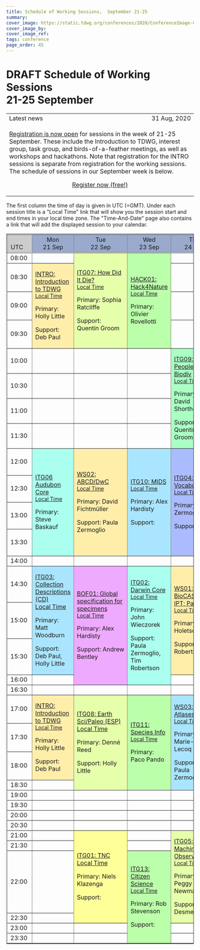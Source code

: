 ```yaml
---
title: Schedule of Working Sessions,  September 21-25
summary: 
cover_image: https://static.tdwg.org/conferences/2020/ConferenceImage-CR.jpg
cover_image_by: 
cover_image_ref: 
tags: conference
page_order: 45
---
```


# DRAFT Schedule of Working Sessions<br />21-25 September

<table>
<tr> 
	<td>Latest news</td>
	<td style="text-align: right;">31 Aug, 2020 </td>
</tr>
<tr> 
	<td colspan=2><p><a href="https://tdwg.eventbrite.com" target="_blank">Registration is now open</a> for sessions in the week of 21-25 September. These include the Introduction to TDWG, interest group, task group, and birds-of-a-feather meetings, as well as workshops and hackathons.  Note that registration for the INTRO sessions is separate from registration for the working sessions.  The schedule of sessions in our September week is below.</p>
	<p style="text-align: center"><a href="https://tdwg.eventbrite.com" target="_blank"" class="btn btn-secondary">Register now (free!)</a></p>
	</td>
</tr>
</table>


The first column the time of day is given in UTC (=GMT). Under each session title is a "Local Time" link that will show you the session start and end times in your local time zone.  The "Time-And-Date" page also contains a link that will add the displayed session to your calendar.

<table border="1">
<thead>
<tr style="border-style: double;">
<td style="background-color: #cccccc; vertical-align: bottom;">UTC</td>
<td style="background-color: #99aacc; text-align: center;">Mon <br /> 21 Sep</td>
<td style="background-color: #99aacc; text-align: center;">Tue <br /> 22 Sep</td>
<td style="background-color: #99aacc; text-align: center;">Wed <br /> 23 Sep</td>
<td style="background-color: #99aacc; text-align: center;">Thu <br /> 24 Sep</td>
<td style="background-color: #99aacc; text-align: center;">Fri <br /> 25 Sep</td>
</tr>
</thead>
<tbody>
<tr>
<td>08:00</td>
<td> </td>
<td style="background-color: #e6ffaa;" rowspan="4">
<p><a href="../working-sessions/#itg07:%20how%20did%20it%20die?">ITG07: How Did It Die?</a>
	<br /><span style="font-size:14px"><a href="https://www.timeanddate.com/worldclock/fixedtime.html?msg=TDWG+2020+-+ITG07%3a%20How+did+it+die?&iso=20200922T0800&p1=1440&ah=2&am=" target="_blank">Local Time</a></span></p>
<p>Primary: Sophia Ratcliffe</p>
<p>Support: Quentin Groom</p>
</td>
<td style="background-color: #bbffaa;" rowspan="4">
<p><a href="../working-sessions/#hack01:%20hack4nature">HACK01: Hack4Nature</a>
	<br /><span style="font-size:14px"><a href="https://www.timeanddate.com/worldclock/fixedtime.html?msg=TDWG+2020+-+HACK01%3a%20Hack4Nature&iso=20200923T0800&p1=1440&ah=2&am=" target="_blank">Local Time</a></span>
</p>
<p>Primary: Olivier Rovellotti</p>
</td>
<td> </td>
<td> </td>
</tr>
<tr>
<td>08:30</td>
<td style="background-color: #ffeeaa;" rowspan="3">
<p><a href="../working-sessions/#intro:%20introduction%20to%20tdwg">INTRO: Introduction to TDWG</a>
	<br /><span style="font-size:14px"><a href="https://www.timeanddate.com/worldclock/fixedtime.html?msg=TDWG+2020+-+INTRO%3a%20Introduction+to+TDWG&iso=20200921T0830&p1=1440&ah=2&am=" target="_blank">Local Time</a></span></p>
<p>Primary: Holly Little</p>
<p>Support: Deb Paul</p>
</td>
<td> </td>
<td> </td>
</tr>
<tr>
<td>09:00</td>
<td> </td>
<td> </td>
</tr>
<tr>
<td>09:30</td>
<td> </td>
<td> </td>
</tr>
<tr>
<td>10:00</td>
<td> </td>
<td> </td>
<td> </td>
<td style="background-color: #aaffc3;" rowspan="4">
<p><a href="../working-sessions/#itg09:%20people%20in%20biodiversity%20data%20task%20group">ITG09:  People in Biodiv</a>
	<br /><span style="font-size:14px"><a href="https://www.timeanddate.com/worldclock/fixedtime.html?msg=TDWG+2020+-+ITG09%3a%20People+in+Biodiversity+Data+Task+Group&iso=20200924T1000&p1=1440&ah=2&am=" target="_blank">Local Time</a></span></p>
<p>Primary: David Shorthouse</p>
<p>Support: Quentin Groom   </p>
</td>
<td> </td>
</tr>
<tr>
<td>10:30</td>
<td> </td>
<td> </td>
<td> </td>
<td> </td>
</tr>
<tr>
<td>11:00</td>
<td> </td>
<td> </td>
<td> </td>
<td> </td>
</tr>
<tr>
<td>11:30</td>
<td> </td>
<td> </td>
<td> </td>
<td> </td>
</tr>
<tr>
<td>12:00</td>
<td style="background-color: #aaffee;" rowspan="4">
<p><a href="../working-sessions/#itg06:%20audubon%20core%20maintenance%20group%20annual%20meeting">ITG06 Audubon Core</a>
	<br /><span style="font-size:14px"><a href="https://www.timeanddate.com/worldclock/fixedtime.html?msg=TDWG+2020+-+ITG06%3a%20Audubon+Core+Maintenance+Group+Annual+Meeting&iso=20200921T1200&p1=1440&ah=2&am=" target="_blank">Local Time</a></span></p>
<p>Primary: Steve Baskauf</p>
</td>
<td style="background-color: #ffeeaa;" rowspan="4">
<p><a href="../working-sessions/#ws02:%20abcd/dwc%20alignment%20working%20group">WS02: ABCD/DwC</a>
	<br /><span style="font-size:14px"><a href="https://www.timeanddate.com/worldclock/fixedtime.html?msg=TDWG+2020+-+WS02%3a%20ABCD/DwC+Alignment+Working+Group&iso=20200922T1200&p1=1440&ah=2&am=" target="_blank">Local Time</a></span></p>
<p>Primary: David Fichtmüller</p>
<p>Support: Paula Zermoglio</p>
</td>
<td style="background-color: #aae5ff;" rowspan="4">
<p><a href="../working-sessions/#itg10:%20task%20group%20on%20minimum%20information%20about%20a%20digital%20specimen%20(mids)">ITG10: MIDS</a>
	<br /><span style="font-size:14px"><a href="https://www.timeanddate.com/worldclock/fixedtime.html?msg=TDWG+2020+-+ITG10%3a%20TDWG+Task+Group+on+Minimum+Information+about+a+Digital+Specimen+(MIDS)&iso=20200923T1200&p1=1440&ah=2&am=" target="_blank">Local Time</a></span></p>
<p>Primary: Alex Hardisty</p>
<p>Support: </p>
</td>
<td style="background-color: #aabbff;" rowspan="4">
<p><a href="../working-sessions/#itg04:%20best%20practices%20for%20the%20development%20of%20vocabularies%20of%20values%20(“vocabularies”)">ITG04: Vocabularies</a>
	<br /><span style="font-size:14px"><a href="https://www.timeanddate.com/worldclock/fixedtime.html?msg=TDWG+2020+-+ITG04%3a%20Best+practices+for+development+of+vocabularies+of+values&iso=20200924T1200&p1=1440&ah=2&am=" target="_blank">Local Time</a></span></p>
<p>Primary: Paula Zermoglio</p>
<p>Support: </p>
</td>
<td style="background-color: #e6ffaa;" rowspan="4">
<p><a href="../working-sessions/#itg12:%20annotations%20interest%20group">ITG12: Annotations</a>
	<br /><span style="font-size:14px"><a href="https://www.timeanddate.com/worldclock/fixedtime.html?msg=TDWG+2020+-+ITG12%3a%20Annotations+Interest+Group&iso=20200925T1200&p1=1440&ah=2&am=" target="_blank">Local Time</a></span></p>
<p>Primary: Paul J. Morris</p>
<p>Support: James Macklin, Tim Robertson </p>
</td>
</tr>
<tr>
<td>12:30</td>
</tr>
<tr>
<td>13:00</td>
</tr>
<tr>
<td>13:30</td>
</tr>
<tr>
<td>14:00</td>
<td> </td>
<td> </td>
<td> </td>
<td> </td>
<td> </td>
</tr>
<tr>
<td>14:30</td>
<td style="background-color: #aae5ff;" rowspan="3">
<p><a href="../working-sessions/#itg03:%20collections%20descriptions%20task%20group">ITG03: Collection Descriptions (CD)
	<br /><span style="font-size:14px"><a href="https://www.timeanddate.com/worldclock/fixedtime.html?msg=TDWG+2020+-+ITG03%3a%20Collection+Descriptions+Task+Group&iso=20200921T1430&p1=1440&ah=1&am=30" target="_blank">Local Time</a></span>
</p>
<p>Primary: Matt Woodburn</p>
<p>Support: Deb Paul, Holly Little</p>
</td>
<td style="background-color: #eeaaff;" rowspan="4">
<p><a href="../working-sessions/#bof01:%20converging%20digital%20specimens%20and%20extended%20specimens%20-%20towards%20a%20global%20specification">BOF01: Global specification for specimens</a>
	<br /><span style="font-size:14px"><a href="https://www.timeanddate.com/worldclock/fixedtime.html?msg=TDWG+2020+-+BOF01%3a%20Converging+Digital+Specimens+and+Extended+specimens:+Towards+a+global+specification&iso=20200922T1430&p1=1440&ah=2&am=" target="_blank">Local Time</a></span></p>
<p>Primary: Alex Hardisty</p>
<p>Support: Andrew Bentley</p>
</td>
<td style="background-color: #aaffee;" rowspan="4">
<p><a href="../working-sessions/#itg02:%20darwin%20core%20maintenance%20group">ITG02: Darwin Core</a>
	<br /><span style="font-size:14px"><a href="https://www.timeanddate.com/worldclock/fixedtime.html?msg=TDWG+2020+-+ITG02%3a%20Darwin+Core+Maintenance+Group&iso=20200923T1430&p1=1440&ah=2&am=" target="_blank">Local Time</a></span></p>
<p>Primary: John Wieczorek</p>
<p>Support: Paula Zermoglio, Tim Robertson</p>
</td>
<td style="background-color: #ffeeaa;" rowspan="3">
<p><a href="../working-sessions/#ws01:%20capturing%20ideas%20for%20the%20future%20of%20biocase%20provider%20software%20and%20the%20gbif%20integrated%20publishing%20toolkit%20(ipt)">WS01: BioCASe &amp; IPT; Part 1</a>
	<br /><span style="font-size:14px"><a href="https://www.timeanddate.com/worldclock/fixedtime.html?msg=TDWG+2020+-+WS01%3a%20Capturing+ideas+for+the+future+of+BioCASe+Provider+Software+and+the+GBIF+Integrated+Publishing+Toolkit&iso=20200924T1430&p1=1440&ah=1&am=30" target="_blank">Local Time</a></span></p>
<p>Primary: Jörg Holetschek</p>
<p>Support: Tim Robertson</p>
</td>
<td style="background-color: #ffeeaa;" rowspan="3">
<p><a href="../working-sessions/#ws01:%20capturing%20ideas%20for%20the%20future%20of%20biocase%20provider%20software%20and%20the%20gbif%20integrated%20publishing%20toolkit%20(ipt)">WS01: BioCASe &amp; IPT; Part 2</a>
	<br /><span style="font-size:14px"><a href="https://www.timeanddate.com/worldclock/fixedtime.html?msg=TDWG+2020+-+WS01%3a%20Capturing+ideas+for+the+future+of+BioCASe+Provider+Software+and+the+GBIF+Integrated+Publishing+Toolkit&iso=20200925T1430&p1=1440&ah=1&am=30" target="_blank">Local Time</a></span></p>
<p>Primary: Jörg Holetschek</p>
<p>Support: Tim Robertson</p>
</td>
</tr>
<tr>
<td>15:00</td>
</tr>
<tr>
<td>15:30</td>
</tr>
<tr>
<td>16:00</td>
<td> </td>
<td> </td>
<td> </td>
</tr>
<tr>
<td>16:30</td>
<td> </td>
<td> </td>
<td> </td>
<td> </td>
<td> </td>
</tr>
<tr>
<td>17:00</td>
<td style="background-color: #ffeeaa;" rowspan="3">
<p><a href="../working-sessions/#intro:%20introduction%20to%20tdwg">INTRO: Introduction to TDWG</a>
	<br /><span style="font-size:14px"><a href="https://www.timeanddate.com/worldclock/fixedtime.html?msg=TDWG+2020+-+INTRO%3a%20Introduction+to+TDWG&iso=20200921T1700&p1=1440&ah=2&am=" target="_blank">Local Time</a></span></p>
<p>Primary: Holly Little</p>
<p>Support: Deb Paul</p>
</td>
<td style="background-color: #e6ffaa;" rowspan="4">
<p><a href="../working-sessions/#itg08:%20earth%20science%20and%20paleobiology%20interest%20group">ITG08: Earth Sci/Paleo (ESP)
	<br /><span style="font-size:14px"><a href="https://www.timeanddate.com/worldclock/fixedtime.html?msg=TDWG+2020+-+ITG08%3a%20Earth+Science+and+Paleobiology+Interest+Group&iso=20200922T1700&p1=1440&ah=2&am=" target="_blank">Local Time</a></span></p>
<p>Primary: Denné Reed</p>
<p>Support: Holly Little    </p>
</td>
<td style="background-color: #bbffaa;" rowspan="4">
<p><a href="../working-sessions/#itg11:%20species%20information%20interest%20group">ITG11: Species Info</a>
	<br /><span style="font-size:14px"><a href="https://www.timeanddate.com/worldclock/fixedtime.html?msg=TDWG+2020+-+ITG11%3a%20Species+Information+IG&iso=20200923T1700&p1=1440&ah=2&am=" target="_blank">Local Time</a></span></p>
<p>Primary: Paco Pando</p>
</td>
<td style="background-color: #aae5ff;" rowspan="4">
<p><a href="../working-sessions/#ws03:%20living%20atlases%20workshop%20for%20end%20users">WS03:Living Atlases</a>
	<br /><span style="font-size:14px"><a href="https://www.timeanddate.com/worldclock/fixedtime.html?msg=TDWG+2020+-+WS03%3a%20Living+Atlases+workshhop+for+end+users&iso=20200924T1700&p1=1440&ah=2&am=" target="_blank">Local Time</a></span></p>
<p>Primary: Marie-Elise Lecoq</p>
<p>Support: Paula Zermoglio </p>
</td>
<td style="background-color: #aabbff;" rowspan="4">
<p><a href="../working-sessions/#itg14:%20genomic%20biodiversity%20interest%20group">ITG14: Genomic Biodiversity</a>
	<br /><span style="font-size:14px"><a href="https://www.timeanddate.com/worldclock/fixedtime.html?msg=TDWG+2020+-+ITG14%3a%20Genomic+Biodiversity+Interest+Group&iso=20200925T1700&p1=1440&ah=2&am=" target="_blank">Local Time</a></span></p>
<p>Primary: Ramona Walls</p>
<p>Support:</p>
</td>
</tr>
<tr>
<td>17:30</td>
</tr>
<tr>
<td>18:00</td>
</tr>
<tr>
<td>18:30</td>
<td> </td>
</tr>
<tr>
<td>19:00</td>
<td> </td>
<td> </td>
<td> </td>
<td> </td>
<td> </td>
</tr>
<tr>
<td>19:30 </td>
<td> </td>
<td> </td>
<td> </td>
<td> </td>
<td> </td>
</tr>
<tr>
<td>20:00</td>
<td> </td>
<td> </td>
<td> </td>
<td> </td>
<td> </td>
</tr>
<tr>
<td>20:30</td>
<td> </td>
<td> </td>
<td> </td>
<td> </td>
<td> </td>
</tr>
<tr>
<td>21:00</td>
<td> </td>
<td style="background-color: #ffff99;" rowspan="4">
<p><a href="../working-sessions/#itg01:%20taxon%20names%20and%20concepts">ITG01: TNC <br />
  <span style="font-size:14px"><a href="https://www.timeanddate.com/worldclock/fixedtime.html?msg=TDWG+2020++%3A++Taxon+Names+and+Concepts+Interest+Group&iso=20200922T2100&p1=1440&ah=2&am=" target="_blank">Local Time</a></span></p>
<p>Primary: Niels Klazenga</p>
<p>Support:</p>
</td>
<td> </td>
<td style="background-color: #e6ffaa;" rowspan="4">
<p><a href="../working-sessions/#itg05:%20machine%20observations%20interest%20group">ITG05: Machine Observations</a>
	<br /><span style="font-size:14px"><a href="https://www.timeanddate.com/worldclock/fixedtime.html?msg=TDWG+2020+-+ITG05%3a%20Machine+Observations+Interest+Group&iso=20200924T2100&p1=1440&ah=2&am=" target="_blank">Local Time</a></span></p>
<p>Primary: Peggy Newman</p>
<p>Support: Peter Desmet</p>
</td>
<td> </td>
</tr>
<tr>
<td>21:30</td>
<td> </td>
<td> </td>
<td> </td>
</tr>
<tr>
<td>22:00</td>
<td> </td>
<td style="background-color: #bbffaa;" rowspan="4">
<p><a href="../working-sessions/#itg13:%20citizen%20science%20interest%20group">ITG13: Citizen Science</a>
	<br /><span style="font-size:14px"><a href="https://www.timeanddate.com/worldclock/fixedtime.html?msg=TDWG+2020+-+ITG13%3a%20Citizen+Science+Interest+Group&iso=20200923T2200&p1=1440&ah=2&am=" target="_blank">Local Time</a></span></p>
<p>Primary: Rob Stevenson</p>
<p>Support: </p>
</td>
<td> </td>
</tr>
<tr>
<td>22:30</td>
<td> </td>
<td> </td>
</tr>
<tr>
<td>23:00</td>
<td> </td>
<td> </td>
<td> </td>
<td> </td>
</tr>
<tr>
<td>23:30</td>
<td> </td>
<td> </td>
<td> </td>
<td> </td>
</tr>
</tbody>
</table>
